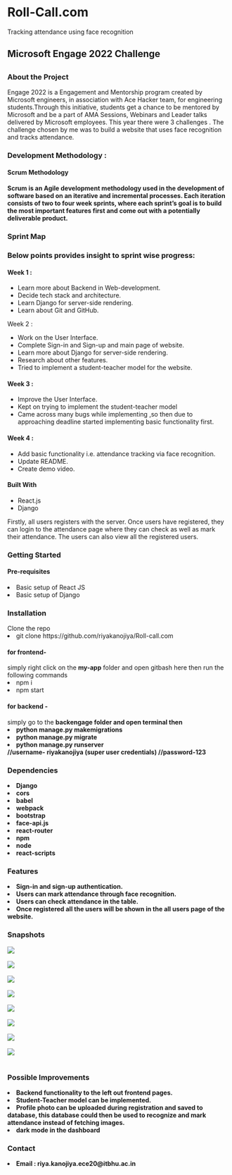 <h1>Roll-Call.com</h1>
Tracking attendance using face recognition


<h2>Microsoft Engage 2022 Challenge<h2>
<h3>About the Project</h3>
Engage 2022 is a Engagement and Mentorship program created by Microsoft engineers, in association with Ace Hacker team, for engineering students.Through this initiative, students get a chance to be mentored by Microsoft and be a part of AMA Sessions, Webinars and Leader talks delivered by Microsoft employees. This year there were 3 challenges . The challenge chosen by me was to build a website that uses face recognition and tracks attendance.

 <h3>Development Methodology :</h3>
<h4>Scrum Methodology<h4>
Scrum is an Agile development methodology used in the development of software based on an iterative and incremental processes. Each iteration consists of two to four week sprints, where each sprint’s goal is to build the most important features first and come out with a potentially deliverable product.

<h3>Sprint Map<h3>
Below points provides insight to sprint wise progress:

  <h4>Week 1 :</h4>
 <ul>
   <li>Learn more about Backend in Web-development.</li>
   <li> Decide tech stack and architecture.</li>
   <li>Learn Django for server-side rendering.</li>
   <li>Learn about Git and GitHub.</li>
   </ul

  <h4>Week 2 :</h4>
  <ul>
 <li>Work on the User Interface.
<li>Complete Sign-in and Sign-up and main page of website.</li>
<li>Learn more about Django for server-side rendering.</li>
    <li>Research about other features.</li>
    <li>Tried to implement a student-teacher model for the website.</li>
  </ul>

  <h4>Week 3 :</h4>
  <ul>
   <li>Improve the User Interface.</li>
   <li>Kept on trying to implement the student-teacher model</li>
   <li>Came across many bugs while implementing ,so then due to approaching deadline started implementing  basic functionality first.</li>
  </ul>



  <h4>Week 4 :</h4>
  <ul>
    <li>Add basic functionality i.e. attendance tracking via face recognition.</li>
    <li> Update README.</li>
    <li> Create demo video.</li>
  </ul>

  <h4>Built With</h4>
  <ul>
    <li>React.js</li>
    <li>Django</li>
  </ul>

Firstly, all users registers with the server. Once users have registered, they can login  to the attendance page where they can check as well as mark their attendance. The users can also view all the registered users.

  <h3>Getting Started</h3>

  <h4>Pre-requisites</h4>
  <li> Basic setup of React JS</li>
  <li> Basic setup of Django</li>

<h3>Installation</h3>
   Clone the repo 
  <li>git clone https://github.com/riyakanojiya/Roll-call.com</li>

  <h4>for frontend-</h4>
  simply right click on the  <b>my-app</b>   folder and open gitbash here then run the following commands
  <li>npm i</li>
  <li> npm start</li>

  <h4>for backend -</h4>
  simply go to the <b> backengage</b4>  folder and open terminal then
  <li> python manage.py makemigrations</li>
  <li> python manage.py migrate</li>
  <li> python manage.py runserver</li>
//username- riyakanojiya (super user credentials)
//password-123


  <h3>Dependencies</h3>
<li> Django</li> 
<li>  cors</li> 
<li>  babel</li> 
<li> webpack</li> 
<li>  bootstrap</li> 
<li>  face-api.js</li> 
<li> react-router</li> 
<li>  npm</li> 
<li>  node</li> 
<li>  react-scripts</li> 



  <h3>Features</h3>
<li>  Sign-in and sign-up authentication.</li> 
<li>  Users can mark attendance through face recognition.</li> 
<li>  Users can check attendance in the table.</li> 
<li>  Once registered all the users will be shown in the all users page of the website.</li> 

  <h3>Snapshots</h3>
  <img src="https://user-images.githubusercontent.com/86076511/170892616-ab8aef4d-6961-4b7c-bbcc-fbbcf0604656.png"><br>
  <br><img src="https://user-images.githubusercontent.com/86076511/170892625-c596b966-f0a1-43ed-8692-df6e8cb8bbc8.png"><br>
<br>
  <img src="https://user-images.githubusercontent.com/86076511/170892635-f93b99bb-7b22-498a-b10c-f8dccd769287.png"><br>
 <br>
  <img src="https://user-images.githubusercontent.com/86076511/170892650-53d89847-b5b2-47d9-b808-7e903a5ae13b.png"><br>
<br>
  <img src="https://user-images.githubusercontent.com/86076511/170892674-f2519a86-e14f-4660-8d13-a4f7a9da42f0.png"><br>
<br>
  <img src="https://user-images.githubusercontent.com/86076511/170892693-decbd8b2-1730-4d09-b0bc-e85aff1600d4.png"><br>
  <br>
  <img src="https://user-images.githubusercontent.com/86076511/170892703-fe2935d7-b12d-401f-ae50-4362c480c7d4.png"><br>
  <br>
  <img src="https://user-images.githubusercontent.com/86076511/170892717-5e0c4300-1f5a-4c69-87bf-f6bb0fc7db9f.png"><br>
 <br>


  <h3>Possible Improvements</h3>
  <li>  Backend functionality to the left out frontend pages.</li> 
<li> Student-Teacher model can be implemented.</li> 
<li>  Profile photo can be uploaded during registration and saved to database, this database could then be used to recognize and mark attendance instead of fetching images.</li> 
<li>  dark mode in the dashboard</li> 


  <h3>Contact</h3>
<li> Email : riya.kanojiya.ece20@itbhu.ac.in</li> 
